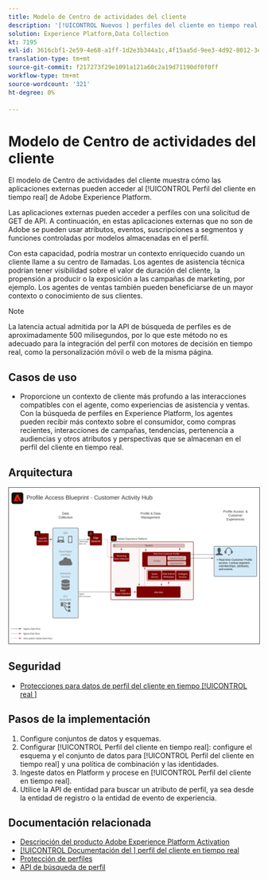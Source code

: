 ```yaml
---
title: Modelo de Centro de actividades del cliente
description: '[!UICONTROL Nuevos ] perfiles del cliente en tiempo real para proporcionar contexto para la asistencia y las ventas asistidas por el agente.'
solution: Experience Platform,Data Collection
kt: 7195
exl-id: 3616cbf1-2e59-4e68-a1ff-1d2e3b344a1c,4f15aa5d-9ee3-4d92-8012-3e2f0c0d615f
translation-type: tm+mt
source-git-commit: f217273f29e1091a121a60c2a19d71190df0f0ff
workflow-type: tm+mt
source-wordcount: '321'
ht-degree: 0%

---
```


# Modelo de Centro de actividades del cliente

El modelo de Centro de actividades del cliente muestra cómo las aplicaciones externas pueden acceder al [!UICONTROL Perfil del cliente en tiempo real] de Adobe Experience Platform.

Las aplicaciones externas pueden acceder a perfiles con una solicitud de GET de API. A continuación, en estas aplicaciones externas que no son de Adobe se pueden usar atributos, eventos, suscripciones a segmentos y funciones controladas por modelos almacenadas en el perfil.

Con esta capacidad, podría mostrar un contexto enriquecido cuando un cliente llame a su centro de llamadas. Los agentes de asistencia técnica podrían tener visibilidad sobre el valor de duración del cliente, la propensión a producir o la exposición a las campañas de marketing, por ejemplo. Los agentes de ventas también pueden beneficiarse de un mayor contexto o conocimiento de sus clientes.

>[!NOTE]
>
>La latencia actual admitida por la API de búsqueda de perfiles es de aproximadamente 500 milisegundos, por lo que este método no es adecuado para la integración del perfil con motores de decisión en tiempo real, como la personalización móvil o web de la misma página.

## Casos de uso

* Proporcione un contexto de cliente más profundo a las interacciones compatibles con el agente, como experiencias de asistencia y ventas. Con la búsqueda de perfiles en Experience Platform, los agentes pueden recibir más contexto sobre el consumidor, como compras recientes, interacciones de campañas, tendencias, pertenencia a audiencias y otros atributos y perspectivas que se almacenan en el perfil del cliente en tiempo real.

## Arquitectura

<img src="assets/cah.svg" alt="Arquitectura de referencia para el modelo de Centro de actividades del cliente" style="border:1px solid #4a4a4a" />

## Seguridad

* [Protecciones para datos de perfil del cliente en tiempo  [!UICONTROL real ] ](https://experienceleague.adobe.com/docs/experience-platform/profile/guardrails.html)

## Pasos de la implementación

1. Configure conjuntos de datos y esquemas.
1. Configurar [!UICONTROL Perfil del cliente en tiempo real]: configure el esquema y el conjunto de datos para [!UICONTROL Perfil del cliente en tiempo real] y una política de combinación y las identidades.
1. Ingeste datos en Platform y procese en [!UICONTROL Perfil del cliente en tiempo real].
1. Utilice la API de entidad para buscar un atributo de perfil, ya sea desde la entidad de registro o la entidad de evento de experiencia.

## Documentación relacionada

* [Descripción del producto Adobe Experience Platform Activation](https://helpx.adobe.com/legal/product-descriptions/adobe-experience-platform0.html)
* [[!UICONTROL Documentación del ] perfil del cliente en tiempo real](https://experienceleague.adobe.com/docs/experience-platform/profile/home.html?lang=en)
* [Protección de perfiles](https://experienceleague.adobe.com/docs/experience-platform/profile/guardrails.html)
* [API de búsqueda de perfil](https://www.adobe.io/apis/experienceplatform/home/api-reference.html)
